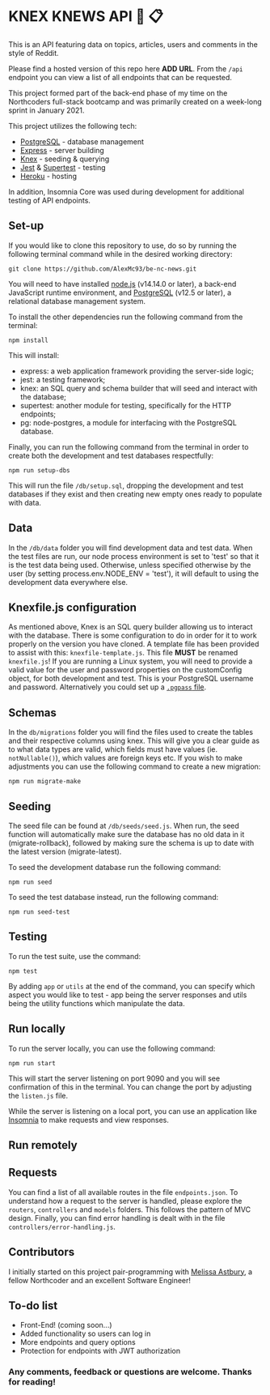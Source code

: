# KNEX KNEWS API :newspaper: :clipboard:

This is an API featuring data on topics, articles, users and comments in the style of Reddit.

Please find a hosted version of this repo here **ADD URL**. From the `/api` endpoint you can view a list of all endpoints that can be requested.

This project formed part of the back-end phase of my time on the Northcoders full-stack bootcamp and was primarily created on a week-long sprint in January 2021.

This project utilizes the following tech:

- [PostgreSQL](https://www.postgresql.org/) - database management
- [Express](https://expressjs.com/) - server building
- [Knex](http://knexjs.org/) - seeding & querying
- [Jest](https://jestjs.io/) & [Supertest](https://www.npmjs.com/package/supertest) - testing
- [Heroku](https://www.heroku.com/) - hosting

In addition, Insomnia Core was used during development for additional testing of API endpoints.

## Set-up

If you would like to clone this repository to use, do so by running the following terminal command while in the desired working directory:

```
git clone https://github.com/AlexMc93/be-nc-news.git
```

You will need to have installed [node.js](https://nodejs.org/en/) (v14.14.0 or later), a back-end JavaScript runtime environment, and [PostgreSQL](https://www.postgresql.org/) (v12.5 or later), a relational database management system.

To install the other dependencies run the following command from the terminal:

```
npm install
```

This will install:

- express: a web application framework providing the server-side logic;
- jest: a testing framework;
- knex: an SQL query and schema builder that will seed and interact with the database;
- supertest: another module for testing, specifically for the HTTP endpoints;
- pg: node-postgres, a module for interfacing with the PostgreSQL database.

Finally, you can run the following command from the terminal in order to create both the development and test databases respectfully:

```
npm run setup-dbs
```

This will run the file `/db/setup.sql`, dropping the development and test databases if they exist and then creating new empty ones ready to populate with data.

## Data

In the `/db/data` folder you will find development data and test data. When the test files are run, our node process environment is set to 'test' so that it is the test data being used. Otherwise, unless specified otherwise by the user (by setting process.env.NODE_ENV = 'test'), it will default to using the development data everywhere else.

## Knexfile.js configuration

As mentioned above, Knex is an SQL query builder allowing us to interact with the database. There is some configuration to do in order for it to work properly on the version you have cloned. A template file has been provided to assist with this: `knexfile-template.js`. This file **MUST** be renamed `knexfile.js`! If you are running a Linux system, you will need to provide a valid value for the user and password properties on the customConfig object, for both development and test. This is your PostgreSQL username and password. Alternatively you could set up a [`.pgpass` file](https://www.postgresql.org/docs/9.4/libpq-pgpass.html).

## Schemas

In the `db/migrations` folder you will find the files used to create the tables and their respective columns using knex. This will give you a clear guide as to what data types are valid, which fields must have values (ie. `notNullable()`), which values are foreign keys etc. If you wish to make adjustments you can use the following command to create a new migration:

```
npm run migrate-make
```

## Seeding

The seed file can be found at `/db/seeds/seed.js`. When run, the seed function will automatically make sure the database has no old data in it (migrate-rollback), followed by making sure the schema is up to date with the latest version (migrate-latest).

To seed the development database run the following command:

```
npm run seed
```

To seed the test database instead, run the following command:

```
npm run seed-test
```

## Testing

To run the test suite, use the command:

```
npm test
```

By adding `app` or `utils` at the end of the command, you can specify which aspect you would like to test - app being the server responses and utils being the utility functions which manipulate the data.

## Run locally

To run the server locally, you can use the following command:

```
npm run start
```

This will start the server listening on port 9090 and you will see confirmation of this in the terminal. You can change the port by adjusting the `listen.js` file.

While the server is listening on a local port, you can use an application like [Insomnia](https://insomnia.rest/) to make requests and view responses.

## Run remotely

## Requests

You can find a list of all available routes in the file `endpoints.json`. To understand how a request to the server is handled, please explore the `routers`, `controllers` and `models` folders. This follows the pattern of MVC design. Finally, you can find error handling is dealt with in the file `controllers/error-handling.js`.

## Contributors

I initially started on this project pair-programming with [Melissa Astbury](https://github.com/MelissaAstbury), a fellow Northcoder and an excellent Software Engineer!

## To-do list

- Front-End! (coming soon...)
- Added functionality so users can log in
- More endpoints and query options
- Protection for endpoints with JWT authorization

### Any comments, feedback or questions are welcome. Thanks for reading!
